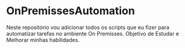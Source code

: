 # OnPremissesAutomation
Neste repositório vou adicionar todos os scripts que eu fizer para automatizar tarefas no ambiente On Premisses. Objetivo de Estudar e Melhorar minhas habilidades.
